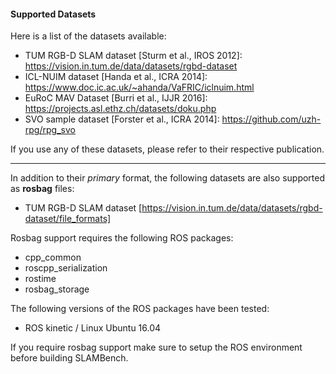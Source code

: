 #### Supported Datasets

Here is a list of the datasets available:
   - TUM RGB-D SLAM dataset [Sturm et al., IROS 2012]: https://vision.in.tum.de/data/datasets/rgbd-dataset
   - ICL-NUIM dataset [Handa et al., ICRA 2014]: https://www.doc.ic.ac.uk/~ahanda/VaFRIC/iclnuim.html
   - EuRoC MAV Dataset [Burri et al., IJJR 2016]: https://projects.asl.ethz.ch/datasets/doku.php
   - SVO sample dataset [Forster et al., ICRA 2014]: https://github.com/uzh-rpg/rpg_svo

If you use any of these datasets, please refer to their respective publication.

---------------------------------------

In addition to their _primary_ format, the following datasets
are also supported as __rosbag__ files:
   - TUM RGB-D SLAM dataset [https://vision.in.tum.de/data/datasets/rgbd-dataset/file_formats]

Rosbag support requires the following ROS packages:
   - cpp_common
   - roscpp_serialization
   - rostime
   - rosbag_storage

The following versions of the ROS packages have been tested:
   - ROS kinetic / Linux Ubuntu 16.04

If you require rosbag support make sure to setup the ROS environment before building SLAMBench.
